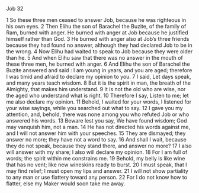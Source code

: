 Job 32

1	So these three men ceased to answer Job, because he was righteous in his own eyes.
2	Then Elihu the son of Barachel the Buzite, of the family of Ram, burned with anger. He burned with anger at Job because he justified himself rather than God.
3	He burned with anger also at Job’s three friends because they had found no answer, although they had declared Job to be in the wrong.
4	Now Elihu had waited to speak to Job because they were older than he.
5	And when Elihu saw that there was no answer in the mouth of these three men, he burned with anger.
6	And Elihu the son of Barachel the Buzite answered and said : I am young in years, and you are aged; therefore I was timid and afraid to declare my opinion to you.
7	I said, Let days speak, and many years teach wisdom.
8	But it is the spirit in man, the breath of the Almighty, that makes him understand.
9	It is not the old who are wise, nor the aged who understand what is right.
10	Therefore I say, Listen to me; let me also declare my opinion.
11	Behold, I waited for your words, I listened for your wise sayings, while you searched out what to say.
12	I gave you my attention, and, behold, there was none among you who refuted Job or who answered his words.
13	Beware lest you say, We have found wisdom; God may vanquish him, not a man.
14	He has not directed his words against me, and I will not answer him with your speeches.
15	They are dismayed; they answer no more; they have not a word to say.
16	And shall I wait, because they do not speak, because they stand there, and answer no more?
17	I also will answer with my share; I also will declare my opinion.
18	For I am full of words; the spirit within me constrains me.
19	Behold, my belly is like wine that has no vent; like new wineskins ready to burst.
20	I must speak, that I may find relief; I must open my lips and answer.
21	I will not show partiality to any man or use flattery toward any person.
22	For I do not know how to flatter, else my Maker would soon take me away.

